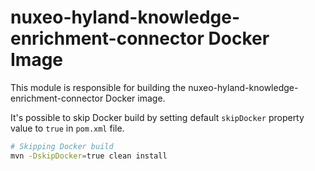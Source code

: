 # nuxeo-hyland-knowledge-enrichment-connector Docker Image

This module is responsible for building the nuxeo-hyland-knowledge-enrichment-connector Docker image.


It's possible to skip Docker build by setting default `skipDocker` property value to `true` in `pom.xml` file.

```bash
# Skipping Docker build
mvn -DskipDocker=true clean install
```
